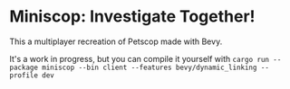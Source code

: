 # Miniscop: Investigate Together!

This a multiplayer recreation of Petscop made with Bevy.

It's a work in progress, but you can compile it yourself with
`cargo run --package miniscop --bin client --features bevy/dynamic_linking --profile dev`